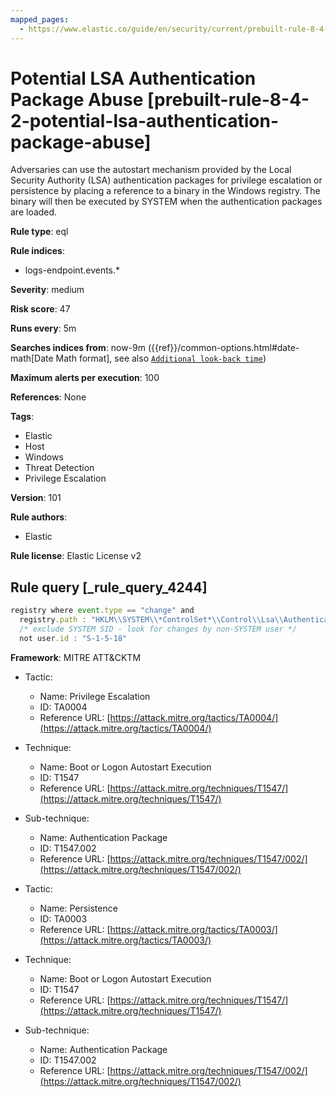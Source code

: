 ```yaml
---
mapped_pages:
  - https://www.elastic.co/guide/en/security/current/prebuilt-rule-8-4-2-potential-lsa-authentication-package-abuse.html
---
```


# Potential LSA Authentication Package Abuse [prebuilt-rule-8-4-2-potential-lsa-authentication-package-abuse]

Adversaries can use the autostart mechanism provided by the Local Security Authority (LSA) authentication packages for privilege escalation or persistence by placing a reference to a binary in the Windows registry. The binary will then be executed by SYSTEM when the authentication packages are loaded.

**Rule type**: eql

**Rule indices**:

* logs-endpoint.events.*

**Severity**: medium

**Risk score**: 47

**Runs every**: 5m

**Searches indices from**: now-9m ({{ref}}/common-options.html#date-math[Date Math format], see also [`Additional look-back time`](docs-content://solutions/security/detect-and-alert/create-detection-rule.md#rule-schedule))

**Maximum alerts per execution**: 100

**References**: None

**Tags**:

* Elastic
* Host
* Windows
* Threat Detection
* Privilege Escalation

**Version**: 101

**Rule authors**:

* Elastic

**Rule license**: Elastic License v2

## Rule query [_rule_query_4244]

```js
registry where event.type == "change" and
  registry.path : "HKLM\\SYSTEM\\*ControlSet*\\Control\\Lsa\\Authentication Packages" and
  /* exclude SYSTEM SID - look for changes by non-SYSTEM user */
  not user.id : "S-1-5-18"
```

**Framework**: MITRE ATT&CKTM

* Tactic:

    * Name: Privilege Escalation
    * ID: TA0004
    * Reference URL: [https://attack.mitre.org/tactics/TA0004/](https://attack.mitre.org/tactics/TA0004/)

* Technique:

    * Name: Boot or Logon Autostart Execution
    * ID: T1547
    * Reference URL: [https://attack.mitre.org/techniques/T1547/](https://attack.mitre.org/techniques/T1547/)

* Sub-technique:

    * Name: Authentication Package
    * ID: T1547.002
    * Reference URL: [https://attack.mitre.org/techniques/T1547/002/](https://attack.mitre.org/techniques/T1547/002/)

* Tactic:

    * Name: Persistence
    * ID: TA0003
    * Reference URL: [https://attack.mitre.org/tactics/TA0003/](https://attack.mitre.org/tactics/TA0003/)

* Technique:

    * Name: Boot or Logon Autostart Execution
    * ID: T1547
    * Reference URL: [https://attack.mitre.org/techniques/T1547/](https://attack.mitre.org/techniques/T1547/)

* Sub-technique:

    * Name: Authentication Package
    * ID: T1547.002
    * Reference URL: [https://attack.mitre.org/techniques/T1547/002/](https://attack.mitre.org/techniques/T1547/002/)



